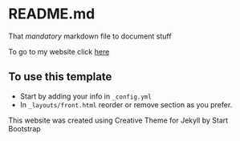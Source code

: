 # README.md
That *mandatory* markdown file to document stuff

To go to my website click [here](https://bvcxz1.github.io/)

## To use this template

- Start by adding your info in `_config.yml`
- In `_layouts/front.html` reorder or remove section as you prefer.

This website was created using Creative Theme for Jekyll by Start Bootstrap
